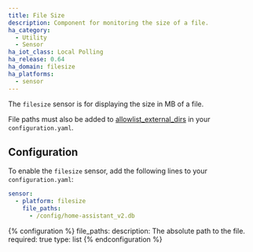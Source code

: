 ```yaml
---
title: File Size
description: Component for monitoring the size of a file.
ha_category:
  - Utility
  - Sensor
ha_iot_class: Local Polling
ha_release: 0.64
ha_domain: filesize
ha_platforms:
  - sensor
---
```


The `filesize` sensor is for displaying the size in MB of a file.

<div class='note'>

File paths must also be added to [allowlist_external_dirs](/docs/configuration/basic/) in your `configuration.yaml`.

</div>

## Configuration

To enable the `filesize` sensor, add the following lines to your `configuration.yaml`:

```yaml
sensor:
  - platform: filesize
    file_paths:
      - /config/home-assistant_v2.db
  ```

{% configuration %}
file_paths:
  description: The absolute path to the file.
  required: true
  type: list
{% endconfiguration %}
